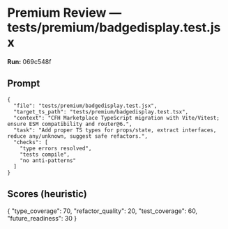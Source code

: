 # Premium Review — tests/premium/badgedisplay.test.jsx

**Run:** 069c548f

## Prompt

```
{
  "file": "tests/premium/badgedisplay.test.jsx",
  "target_ts_path": "tests/premium/badgedisplay.test.tsx",
  "context": "CFH Marketplace TypeScript migration with Vite/Vitest; ensure ESM compatibility and router@6.",
  "task": "Add proper TS types for props/state, extract interfaces, reduce any/unknown, suggest safe refactors.",
  "checks": [
    "type errors resolved",
    "tests compile",
    "no anti-patterns"
  ]
}
```

## Scores (heuristic)

{
  "type_coverage": 70,
  "refactor_quality": 20,
  "test_coverage": 60,
  "future_readiness": 30
}
